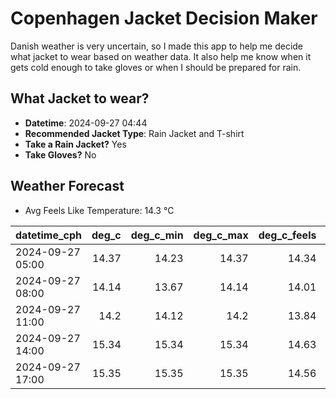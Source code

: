 
# Copenhagen Jacket Decision Maker

Danish weather is very uncertain, so I made this app to help me decide what jacket to wear based on weather data. 
It also help me know when it gets cold enough to take gloves or when I should be prepared for rain.

## What Jacket to wear?

- **Datetime**: 2024-09-27 04:44
- **Recommended Jacket Type**: Rain Jacket and T-shirt
- **Take a Rain Jacket?** Yes
- **Take Gloves?** No

## Weather Forecast
- Avg Feels Like Temperature: 14.3 °C

| datetime_cph     |   deg_c |   deg_c_min |   deg_c_max |   deg_c_feels | weather   | wind   | rain   |
|:-----------------|--------:|------------:|------------:|--------------:|:----------|:-------|:-------|
| 2024-09-27 05:00 |   14.37 |       14.23 |       14.37 |         14.34 | Rain      | High   | Low    |
| 2024-09-27 08:00 |   14.14 |       13.67 |       14.14 |         14.01 | Rain      | High   | Low    |
| 2024-09-27 11:00 |   14.2  |       14.12 |       14.2  |         13.84 | Rain      | High   | Low    |
| 2024-09-27 14:00 |   15.34 |       15.34 |       15.34 |         14.63 | Clouds    | High   | None   |
| 2024-09-27 17:00 |   15.35 |       15.35 |       15.35 |         14.56 | Clouds    | High   | None   |
        
